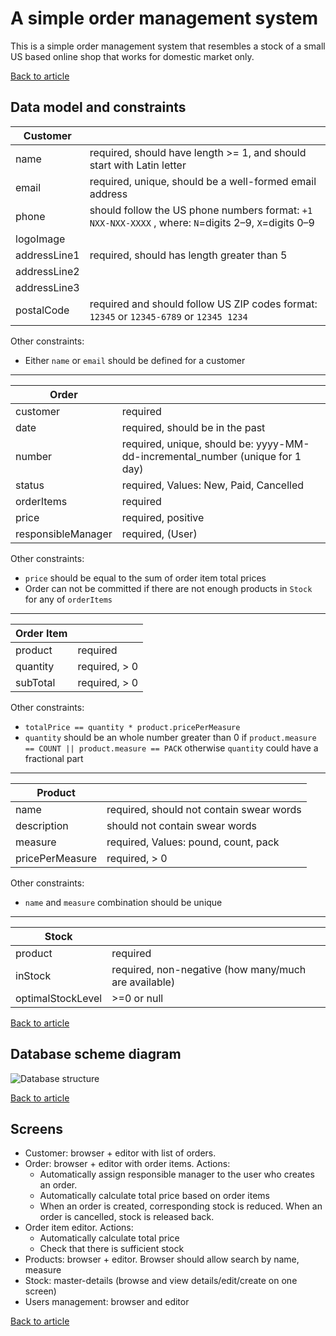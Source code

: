 # A simple order management system

This is a simple order management system that resembles a stock of a small US based online shop that works for domestic market only.

[Back to article](README.md)

## Data model and constraints

| **Customer**      |           |
|-------------------|-----------|
| name              | required, should have length >= 1, and should start with Latin letter |
| email             | required, unique, should be a well-formed email address |
| phone             | should follow the US phone numbers format: `+1 NXX-NXX-XXXX` , where: `N`=digits 2–9, `X`=digits 0–9 |
| logoImage         |           |
| addressLine1      | required, should has length greater than 5 |
| addressLine2      |           |
| addressLine3      |           |
| postalCode        | required and should follow US ZIP codes format: `12345` or `12345-6789` or `12345 1234` |

Other constraints:
* Either `name` or `email` should be defined for a customer

----

| **Order**           |         |
|---------------------|---------|
| customer            | required |
| date                | required, should be in the past |
| number              | required, unique, should be:  yyyy-MM-dd-incremental_number (unique for 1 day) |
| status              | required, Values: New, Paid, Cancelled |
| orderItems          | required |
| price               | required, positive |
| responsibleManager  | required, (User) |

Other constraints:
* `price` should be equal to the sum of order item total prices
* Order can not be committed if there are not enough products in `Stock` for any of `orderItems`

-----

| **Order Item** |          |
|----------------|----------|
| product        | required |
| quantity       | required, > 0 |
| subTotal       | required, > 0 |

Other constraints:
* `totalPrice == quantity * product.pricePerMeasure`
* `quantity` should be an whole number greater than 0 if `product.measure == COUNT || product.measure == PACK` otherwise `quantity` could have a fractional part

-----

| **Product**        |          |
|--------------------|----------|
| name               | required, should not contain swear words |
| description        | should not contain swear words
| measure            | required, Values: pound, count, pack  |
| pricePerMeasure    | required, > 0 |

Other constraints:
* `name` and `measure` combination should be unique

-----

| **Stock**         |          |
|-------------------|----------|
| product           | required |
| inStock           | required, non-negative (how many/much are available) |
| optimalStockLevel | >=0 or null |

[Back to article](README.md)

## Database scheme diagram

![Database structure](resources/database_scheme.png)

[Back to article](README.md)

## Screens

* Customer: browser + editor with list of orders.
* Order: browser + editor with order items. Actions:
  * Automatically assign responsible manager to the user who creates an order.
  * Automatically calculate total price based on order items
  * When an order is created, corresponding stock is reduced. When an order is cancelled, stock is released back.
* Order item editor. Actions:
  * Automatically calculate total price
  * Check that there is sufficient stock
* Products: browser + editor. Browser should allow search by name, measure
* Stock: master-details (browse and view details/edit/create on one screen)
* Users management: browser and editor

[Back to article](README.md)
